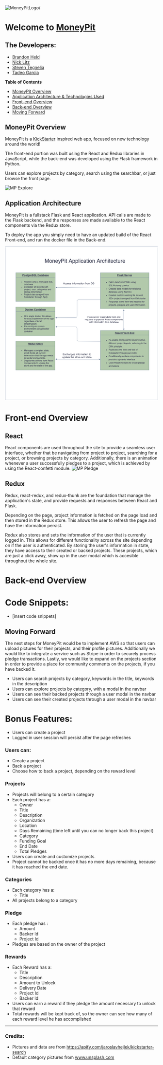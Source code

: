 <img src="https://i.imgur.com/HmQtgf3.jpg" align=center alt=MoneyPitLogo/>

# Welcome to [MoneyPit](https://money-pit.herokuapp.com/)

## The Developers:
- [Brandon Held](https://brandonheld.netlify.app/)
- [Nick Litz](http://www.nicholaslitz.com/)
- [Steven Tegnelia](https://uribgp.com)
- [Tadeo Garcia](https://tadeogarcia.me)

**Table of Contents**
- [MoneyPit Overview](#moneypit-overview)
- [Application Architecture & Technologies Used](#application-architecture)
- [Front-end Overview](#front-end-overview)
- [Back-end Overview](#back-end-overview)
- [Moving Forward](#moving-forward)

## MoneyPit Overview

MoneyPit is a [KickStarter](https://www.kickstarter.com/) inspired web app, focused on new technology around the world!

The front-end portion was built using the React and Redux libraries in JavaScript, while the back-end was developed using the Flask framework in Python.

Users can explore projects by category, search using the searchbar, or just browse the front page.

![MP Explore](/client/public/explore.gif)


## Application Architecture
MoneyPit is a fullstack Flask and React application. API calls are made to the Flask backend, and the responses are made available to the React components via the Redux store.

To deploy the app you simply need to have an updated build of the React Front-end, and run the docker file in the Back-end.

![MP Architecture](/client/public/moneypitarch.png)

# Front-end Overview
## React
React components are used throughout the site to provide a seamless user interface, whether that be navigating from project to project, searching for a project, or browsing projects by category. Additionally, there is an animation whenever a user successfully pledges to a project, which is achieved by using the React-confetti module.
![MP Pledge](/client/public/pledge.gif)

## Redux
Redux, react-redux, and redux-thunk are the foundation that manage the application's state, and provide requests and responses between React and Flask.

Depending on the page, project information is fetched on the page load and then stored in the Redux store. This allows the user to refresh the page and have the information persist.

Redux also stores and sets the information of the user that is currently logged in. This allows for different functionality across the site depending on if the user is authenticated. By storing the user's information in state, they have access to their created or backed projects. These projects, which are just a click away, show up in the user modal which is accesible throughout the whole site.

<!-- insert user modal gif  -->
# Back-end Overview





# Code Snippets:
- [insert code snippets]

## Moving Forward
The next steps for MoneyPit would be to implement AWS so that users can upload pictures for their projects, and their profile pictures. Additionally we would like to integrate a service such as Stripe in order to securely process pledge transactions. Lastly, we would like to expand on the projects section in order to provide a place for community comments on the projects, if you have backed it.


- Users can search projects by category, keywords in the title, keywords in the description
- Users can explore projects by category, with a modal in the navbar
- Users can see their backed projects through a user modal in the navbar
- Users can see their created projects through a user modal in the navbar

# Bonus Features:

- Users can create a project
- Logged in user session will persist after the page refreshes



### Users can:
* Create a project
* Back a project
* Choose how to back a project, depending on the reward level

### Projects
* Projects will belong to a certain category
* Each project has a:
    * Owner
    * Title
    * Description
    * Organization
    * Location
    * Days Remaining (time left until you can no longer back this project)
    * Category
    * Funding Goal
    * End Date
    * Total Pledges
* Users can create and customize projects.
* Project cannot be backed once it has no more days remaining, because it has reached the end date.
    
### Categories
* Each category has a:
    * Title
* All projects belong to a category

### Pledge
* Each pledge has :
    * Amount
    * Backer Id
    * Project Id
* Pledges are based on the owner of the project

  
### Rewards
* Each Reward has a:
    * Title
    * Description
    * Amount to Unlock
    * Delivery Date
    * Project Id
    * Backer Id
* Users can earn a reward if they pledge the amount necessary to unlock that reward
* Total rewards will be kept track of, so the owner can see how many of each reward level he has accomplished

---



### Credits:
* Pictures and data are from https://apify.com/jaroslavhejlek/kickstarter-search
* Default category pictures from www.unsplash.com
